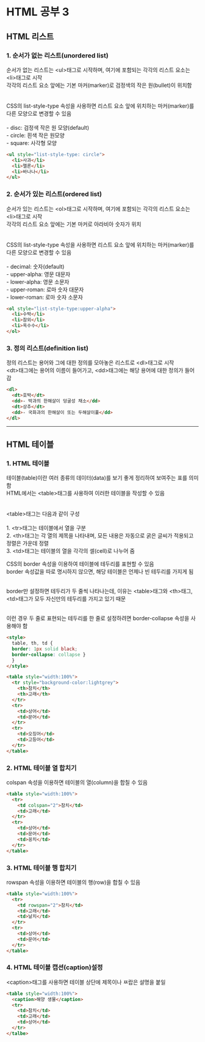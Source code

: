 <h1>HTML 공부 3</h1>

<h2>HTML 리스트</h2>

<h3>1. 순서가 없는 리스트(unordered list)</h3>
<p>
  순서가 없는 리스트는 &lt;ul&gt;태그로 시작하며, 여기에 포함되는 각각의 리스트 요소는 &lt;li&gt;태그로 시작<br>
  각각의 리스트 요소 앞에는 기본 마커(marker)로 검정색의 작은 원(bullet)이 위치함<br><br><br>
  CSS의 list-style-type 속성을 사용하면 리스트 요소 앞에 위치하는 마커(marker)를 다른 모양으로 변경할 수 있음<br><br>
  - disc: 검정색 작은 원 모양(default)<br>
  - circle: 흰색 작은 원모양<br>
  - square: 사각형 모양<br>
  
</p>

```html
<ul style="list-style-type: circle">
  <li>사과</li>
  <li>멜론</li>
  <li>바나나</li>
</ul>
```

<h3>2. 순서가 있는 리스트(ordered list)</h3>
<p>
  순서가 있는 리스트는 &lt;ol&gt;태그로 시작하며, 여기에 포함되는 각각의 리스트 요소는 &lt;li&gt;태그로 시작<br>
  각각의 리스트 요소 앞에는 기본 마커로 아라비아 숫자가 위치<br><br><br>
  CSS의 list-style-type 속성을 사용하면 리스트 요소 앞에 위치하는 마커(marker)를 다른 모양으로 변경할 수 있음<br><br>
  - decimal: 숫자(default)<br>
  - upper-alpha: 영문 대문자<br>
  - lower-alpha: 영문 소문자<br>
  - upper-roman: 로마 숫자 대문자<br>
  - lower-roman: 로마 숫자 소문자<br>

```html
<ol style="list-style-type:upper-alpha">
  <li>수박</li>
  <li>참외</li>
  <li>옥수수</li>
</ol>
```

<h3>3. 정의 리스트(definition list)</h3>
<p>
  정의 리스트는 용어와 그에 대한 정의를 모아놓은 리스트로 &lt;dl&gt;태그로 시작<br>
  &lt;dt&gt;태그에는 용어의 이름이 들어가고, &lt;dd&gt;태그에는 해당 용어에 대한 정의가 들어감
</p>

```html
<dl>
  <dt>호박</dt>
  <dd>- 박과의 한해살이 덩굴성 채소</dd>
  <dt>상추</dt>
  <dd>- 국화과의 한해살이 또는 두해살이풀</dd>
</dl>
```

<hr>
<h2>HTML 테이블</h2>
<h3>1. HTML 테이블</h3>
<p>
  테이블(table)이란 여러 종류의 데이터(data)를 보기 좋게 정리하여 보여주는 표를 의미함<br>
  HTML에서는 &lt;table&gt;태그를 사용하여 이러한 테이블을 작성할 수 있음<br><br><br>
  &lt;table&gt;태그는 다음과 같이 구성<br><br>
  1. &lt;tr&gt;태그는 테이블에서 열을 구분<br>
  2. &lt;th&gt;태그는 각 열의 제목을 나타내며, 모든 내용은 자동으로 굵은 글씨가 적용되고 정렬은 가운데 정렬<br>
  3. &lt;td&gt;태그는 테이블의 열을 각각의 셀(cell)로 나누어 줌
</p>
<p>
  CSS의 border 속성을 이용하여 테이블에 테두리를 표현할 수 있음<br>
  border 속성값을 따로 명시하지 않으면, 해당 테이블은 언제나 빈 테두리를 가지게 됨<br><br>
  
  border만 설정하면 테두리가 두 줄씩 나타나는데, 이유는 &lt;table&gt;태그와 &lt;th&gt;태그, &lt;td&gt;태그가 모두 자신만의 테두리를 가지고 있기 때문<br><br>
  
  이런 경우 두 줄로 표현되는 테두리를 한 줄로 설정하려면 border-collapse 속성을 사용해야 함  
</p>

```html
<style>
  table, th, td { 
  border: 1px solid black;
  border-collapse: collapse }
  }
</style>

<table style="width:100%">
  <tr style="background-color:lightgrey">
    <th>참치</th>
    <th>고래</th>
  </tr>
  <tr>
    <td>상어</td>
    <td>문어</td>
  </tr>
  <tr>
    <td>오징어</td>
    <td>고등어</td>
  </tr>
</table>
```

<h3>2. HTML 테이블 열 합치기</h3>
<p>colspan 속성을 이용하면 테이블의 열(column)을 합칠 수 있음</p>

```html
<table style="width:100%">
  <tr>
    <td colspan="2">참치</td>
    <td>고래</td>
  </tr>
  <tr>
    <td>상어</td>
    <td>문어</td>
    <td>꽁치</td>
  </tr>
</table>
```

<h3>3. HTML 테이블 행 합치기</h3>
<p>rowspan 속성을 이용하면 테이블의 행(row)을 합칠 수 있음</p>

```html
<table style="width:100%">
  <tr>
    <td rowspan="2">참치</td>
    <td>고래</td>
    <td>날치</td>
  </tr>
  <tr>
    <td>상어</td>
    <td>문어</td>
  </tr>
</table>
```

<h3>4. HTML 테이블 캡션(caption)설정</h3>
<p>&lt;caption&gt;태그를 사용하면 테이블 상단에 제목이나 ㅉ랍은 설명을 붙일 </p>

```html
<table style="width:100%">
  <caption>해양 생물</caption>
  <tr>
    <td>참치</td>
    <td>고래</td>
    <td>상어</td>
  </tr>
</talbe>
```

